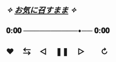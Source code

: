 ## *✧ [お気に召すまま](https://youtu.be/nROvY9uiYYk?si=tHVXQOmp0rBc5FG-) ✧* ㅤㅤ ㅤㅤ 
  ## 𝟎:𝟎𝟎 ──────────•── 𝟎:𝟎𝟎
  ##  ♥︎ㅤ ⇆ㅤ ◁ㅤ ❚❚ ㅤ▷ ㅤㅤ↻﻿

 
